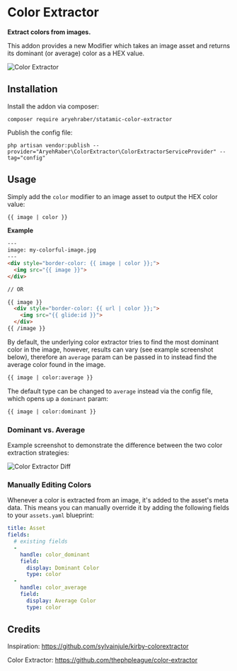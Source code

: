 # Color Extractor

**Extract colors from images.**

This addon provides a new Modifier which takes an image asset and returns its dominant (or average) color as a HEX value.

![Color Extractor](https://user-images.githubusercontent.com/5065331/79727966-7b8e3a00-82ed-11ea-870a-8a5f4e0d05e8.jpg)

## Installation

Install the addon via composer:

```
composer require aryehraber/statamic-color-extractor
```

Publish the config file:

```
php artisan vendor:publish --provider="AryehRaber\ColorExtractor\ColorExtractorServiceProvider" --tag="config"
```

## Usage

Simply add the `color` modifier to an image asset to output the HEX color value:

```html
{{ image | color }}
```

**Example**

```html
---
image: my-colorful-image.jpg
---
<div style="border-color: {{ image | color }};">
  <img src="{{ image }}">
</div>

// OR

{{ image }}
  <div style="border-color: {{ url | color }};">
    <img src="{{ glide:id }}">
  </div>
{{ /image }}
```

By default, the underlying color extractor tries to find the most dominant color in the image, however, results can vary (see example screenshot below), therefore an `average` param can be passed in to instead find the average color found in the image.

```html
{{ image | color:average }}
```

The default type can be changed to `average` instead via the config file, which opens up a `dominant` param:

```html
{{ image | color:dominant }}
```

### Dominant vs. Average

Example screenshot to demonstrate the difference between the two color extraction strategies:

![Color Extractor Diff](https://user-images.githubusercontent.com/5065331/79736664-75eb2100-82fa-11ea-92df-be734e426a56.jpg)

### Manually Editing Colors

Whenever a color is extracted from an image, it's added to the asset's meta data. This means you can manually override it by adding the following fields to your `assets.yaml` blueprint:

```yaml
title: Asset
fields:
  # existing fields
  -
    handle: color_dominant
    field:
      display: Dominant Color
      type: color
  -
    handle: color_average
    field:
      display: Average Color
      type: color
```

## Credits

Inspiration: https://github.com/sylvainjule/kirby-colorextractor

Color Extractor: https://github.com/thephpleague/color-extractor
